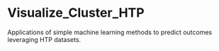 # Visualize_Cluster_HTP
Applications of simple machine learning methods to predict outcomes leveraging HTP datasets.
